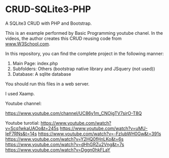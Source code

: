 # CRUD-SQLite3-PHP
A SQLite3 CRUD with PHP and Bootstrap.

This is an example performed by Basic Programming youtube chanel. 
In the videos, the author creates this CRUD reusing code from www.W3School.com.

In this repository, you can find the complete project in the following manner:

1. Main Page: index.php
2. Subfolders: Others (bootstrap native library and JSquery (not used))
3. Database: A sqlite database

You should run this files in a web server. 

I used Xaamp. 

Youtube channel:

https://www.youtube.com/channel/UC86y1m_CNOigTV7sirO-T8Q

Youtube turotial:
https://www.youtube.com/watch?v=Scq1wkaUAOo&t=245s
https://www.youtube.com/watch?v=uMU-IeF7RNs&t=14s
https://www.youtube.com/watch?v=-FzIubWH0Gw&t=391s
https://www.youtube.com/watch?v=Y2HQ0fHnLKo&t=6s
https://www.youtube.com/watch?v=dHhGRZu2Vng&t=7s
https://www.youtube.com/watch?v=Dggn0hkFLaY



